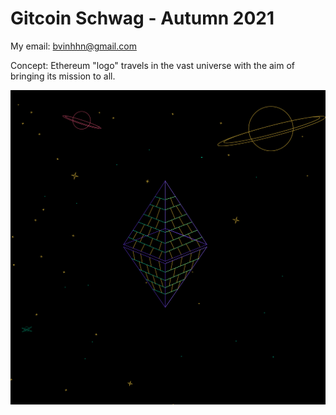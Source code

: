 # Gitcoin Schwag - Autumn 2021

My email: bvinhhn@gmail.com

Concept: Ethereum "logo" travels in the vast universe with the aim of bringing its mission to all.

![](frame.png)
